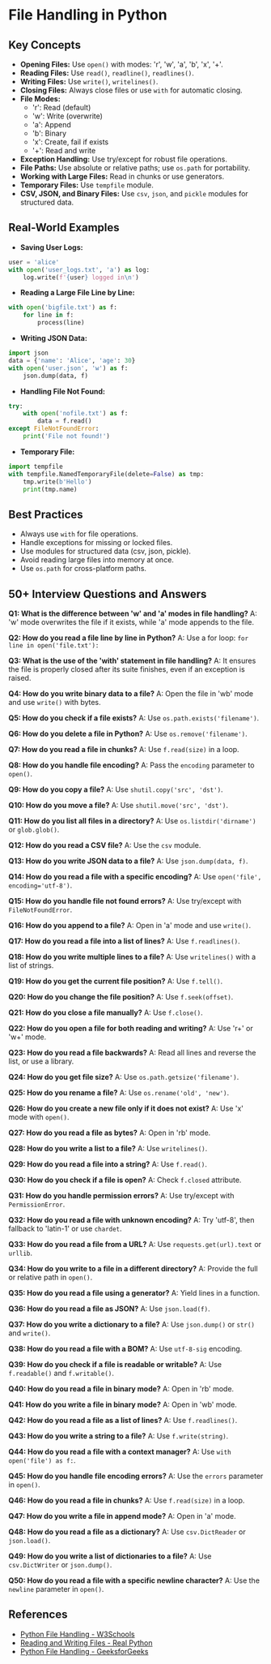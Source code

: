 # File Handling in Python

## Key Concepts
- **Opening Files:** Use `open()` with modes: 'r', 'w', 'a', 'b', 'x', '+'.
- **Reading Files:** Use `read()`, `readline()`, `readlines()`.
- **Writing Files:** Use `write()`, `writelines()`.
- **Closing Files:** Always close files or use `with` for automatic closing.
- **File Modes:**
  - 'r': Read (default)
  - 'w': Write (overwrite)
  - 'a': Append
  - 'b': Binary
  - 'x': Create, fail if exists
  - '+': Read and write
- **Exception Handling:** Use try/except for robust file operations.
- **File Paths:** Use absolute or relative paths; use `os.path` for portability.
- **Working with Large Files:** Read in chunks or use generators.
- **Temporary Files:** Use `tempfile` module.
- **CSV, JSON, and Binary Files:** Use `csv`, `json`, and `pickle` modules for structured data.

## Real-World Examples
- **Saving User Logs:**
```python
user = 'alice'
with open('user_logs.txt', 'a') as log:
    log.write(f'{user} logged in\n')
```
- **Reading a Large File Line by Line:**
```python
with open('bigfile.txt') as f:
    for line in f:
        process(line)
```
- **Writing JSON Data:**
```python
import json
data = {'name': 'Alice', 'age': 30}
with open('user.json', 'w') as f:
    json.dump(data, f)
```
- **Handling File Not Found:**
```python
try:
    with open('nofile.txt') as f:
        data = f.read()
except FileNotFoundError:
    print('File not found!')
```
- **Temporary File:**
```python
import tempfile
with tempfile.NamedTemporaryFile(delete=False) as tmp:
    tmp.write(b'Hello')
    print(tmp.name)
```

## Best Practices
- Always use `with` for file operations.
- Handle exceptions for missing or locked files.
- Use modules for structured data (csv, json, pickle).
- Avoid reading large files into memory at once.
- Use `os.path` for cross-platform paths.

## 50+ Interview Questions and Answers

**Q1: What is the difference between 'w' and 'a' modes in file handling?**
A: 'w' mode overwrites the file if it exists, while 'a' mode appends to the file.

**Q2: How do you read a file line by line in Python?**
A: Use a for loop: `for line in open('file.txt'): `

**Q3: What is the use of the 'with' statement in file handling?**
A: It ensures the file is properly closed after its suite finishes, even if an exception is raised.

**Q4: How do you write binary data to a file?**
A: Open the file in 'wb' mode and use `write()` with bytes.

**Q5: How do you check if a file exists?**
A: Use `os.path.exists('filename')`.

**Q6: How do you delete a file in Python?**
A: Use `os.remove('filename')`.

**Q7: How do you read a file in chunks?**
A: Use `f.read(size)` in a loop.

**Q8: How do you handle file encoding?**
A: Pass the `encoding` parameter to `open()`.

**Q9: How do you copy a file?**
A: Use `shutil.copy('src', 'dst')`.

**Q10: How do you move a file?**
A: Use `shutil.move('src', 'dst')`.

**Q11: How do you list all files in a directory?**
A: Use `os.listdir('dirname')` or `glob.glob()`.

**Q12: How do you read a CSV file?**
A: Use the `csv` module.

**Q13: How do you write JSON data to a file?**
A: Use `json.dump(data, f)`.

**Q14: How do you read a file with a specific encoding?**
A: Use `open('file', encoding='utf-8')`.

**Q15: How do you handle file not found errors?**
A: Use try/except with `FileNotFoundError`.

**Q16: How do you append to a file?**
A: Open in 'a' mode and use `write()`.

**Q17: How do you read a file into a list of lines?**
A: Use `f.readlines()`.

**Q18: How do you write multiple lines to a file?**
A: Use `writelines()` with a list of strings.

**Q19: How do you get the current file position?**
A: Use `f.tell()`.

**Q20: How do you change the file position?**
A: Use `f.seek(offset)`.

**Q21: How do you close a file manually?**
A: Use `f.close()`.

**Q22: How do you open a file for both reading and writing?**
A: Use 'r+' or 'w+' mode.

**Q23: How do you read a file backwards?**
A: Read all lines and reverse the list, or use a library.

**Q24: How do you get file size?**
A: Use `os.path.getsize('filename')`.

**Q25: How do you rename a file?**
A: Use `os.rename('old', 'new')`.

**Q26: How do you create a new file only if it does not exist?**
A: Use 'x' mode with `open()`.

**Q27: How do you read a file as bytes?**
A: Open in 'rb' mode.

**Q28: How do you write a list to a file?**
A: Use `writelines()`.

**Q29: How do you read a file into a string?**
A: Use `f.read()`.

**Q30: How do you check if a file is open?**
A: Check `f.closed` attribute.

**Q31: How do you handle permission errors?**
A: Use try/except with `PermissionError`.

**Q32: How do you read a file with unknown encoding?**
A: Try 'utf-8', then fallback to 'latin-1' or use `chardet`.

**Q33: How do you read a file from a URL?**
A: Use `requests.get(url).text` or `urllib`.

**Q34: How do you write to a file in a different directory?**
A: Provide the full or relative path in `open()`.

**Q35: How do you read a file using a generator?**
A: Yield lines in a function.

**Q36: How do you read a file as JSON?**
A: Use `json.load(f)`.

**Q37: How do you write a dictionary to a file?**
A: Use `json.dump()` or `str()` and `write()`.

**Q38: How do you read a file with a BOM?**
A: Use `utf-8-sig` encoding.

**Q39: How do you check if a file is readable or writable?**
A: Use `f.readable()` and `f.writable()`.

**Q40: How do you read a file in binary mode?**
A: Open in 'rb' mode.

**Q41: How do you write a file in binary mode?**
A: Open in 'wb' mode.

**Q42: How do you read a file as a list of lines?**
A: Use `f.readlines()`.

**Q43: How do you write a string to a file?**
A: Use `f.write(string)`.

**Q44: How do you read a file with a context manager?**
A: Use `with open('file') as f:`.

**Q45: How do you handle file encoding errors?**
A: Use the `errors` parameter in `open()`.

**Q46: How do you read a file in chunks?**
A: Use `f.read(size)` in a loop.

**Q47: How do you write a file in append mode?**
A: Open in 'a' mode.

**Q48: How do you read a file as a dictionary?**
A: Use `csv.DictReader` or `json.load()`.

**Q49: How do you write a list of dictionaries to a file?**
A: Use `csv.DictWriter` or `json.dump()`.

**Q50: How do you read a file with a specific newline character?**
A: Use the `newline` parameter in `open()`.

## References
- [Python File Handling - W3Schools](https://www.w3schools.com/python/python_file_handling.asp)
- [Reading and Writing Files - Real Python](https://realpython.com/read-write-files-python/)
- [Python File Handling - GeeksforGeeks](https://www.geeksforgeeks.org/file-handling-python/)
